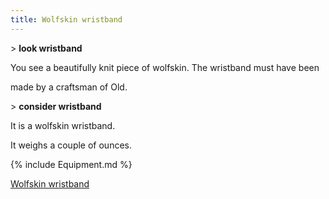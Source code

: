 ```yaml
---
title: Wolfskin wristband
---
```


\> **look wristband**

You see a beautifully knit piece of wolfskin. The wristband must have
been

made by a craftsman of Old.

\> **consider wristband**

It is a wolfskin wristband.

It weighs a couple of ounces.

{% include Equipment.md %}

[Wolfskin wristband](Category:Wrist_items "wikilink")